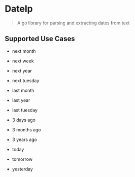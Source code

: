 # Datelp 
> A go library for parsing and extracting dates from text

## Supported Use Cases

* next month
* next week
* next year
* next tuesday

* last month
* last year
* last tuesday

* 3 days ago
* 3 months ago
* 3 years ago

* today
* tomorrow
* yesterday


